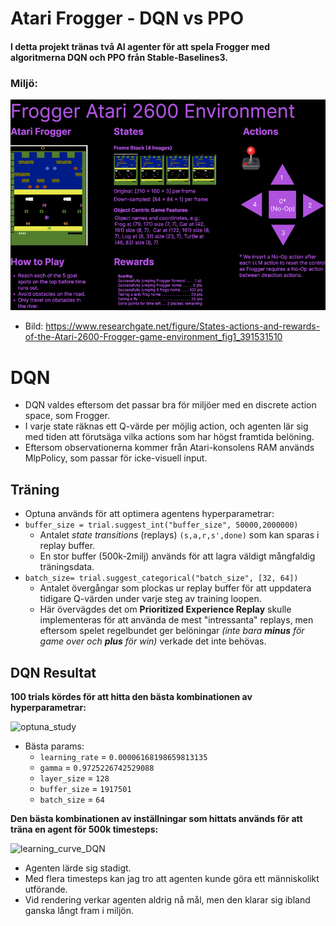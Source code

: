 # Atari Frogger - DQN vs PPO
#### I detta projekt tränas två AI agenter för att spela Frogger med algoritmerna DQN och PPO från Stable-Baselines3.
### Miljö:
<img src="States-actions-and-rewards-of-the-Atari-2600-Frogger-game-environment.png" alt="Frogger environment" width="800">

- Bild: https://www.researchgate.net/figure/States-actions-and-rewards-of-the-Atari-2600-Frogger-game-environment_fig1_391531510

# DQN
- DQN valdes eftersom det passar bra för miljöer med en discrete action space, som Frogger.
- I varje state räknas ett Q-värde per möjlig action, och agenten lär sig med tiden att förutsäga vilka actions som har högst framtida belöning.
- Eftersom observationerna kommer från Atari-konsolens RAM används MlpPolicy, som passar för icke-visuell input.
## Träning
- Optuna används för att optimera agentens hyperparametrar:
- `buffer_size = trial.suggest_int("buffer_size", 50000,2000000)`
  - Antalet *state transitions* (replays) `(s,a,r,s',done)` som kan sparas i replay buffer.
  - En stor buffer (500k-2milj) används för att lagra väldigt mångfaldig träningsdata.
- `batch_size= trial.suggest_categorical("batch_size", [32, 64])`
  - Antalet övergångar som plockas ur replay buffer för att uppdatera tidigare Q-värden under varje steg av training loopen.
  - Här övervägdes det om **Prioritized Experience Replay** skulle implementeras för att använda de mest "intressanta" replays, men eftersom spelet regelbundet ger belöningar *(inte bara **minus** för game over och **plus** för win)* verkade det inte behövas.
 ## DQN Resultat
 **100 trials kördes för att hitta den bästa kombinationen av hyperparametrar:**

 <img width="600" alt="optuna_study" src="https://github.com/user-attachments/assets/9b30e232-884f-45ff-b417-c1bcfac731c7" />
 
- Bästa params:
  - `learning_rate` = `0.00006168198659813135`
  - `gamma` = `0.9725226742529088`
  - `layer_size` = `128`
  - `buffer_size` = `1917501`
  - `batch_size` = `64`
 
 **Den bästa kombinationen av inställningar som hittats används för att träna en agent för 500k timesteps:**

<img width="600" alt="learning_curve_DQN" src="https://github.com/user-attachments/assets/ac9f3766-83d5-4f06-bee5-e5d353ed5089" />

- Agenten lärde sig stadigt.
- Med flera timesteps kan jag tro att agenten kunde göra ett människolikt utförande.
- Vid rendering verkar agenten aldrig nå mål, men den klarar sig ibland ganska långt fram i miljön.
